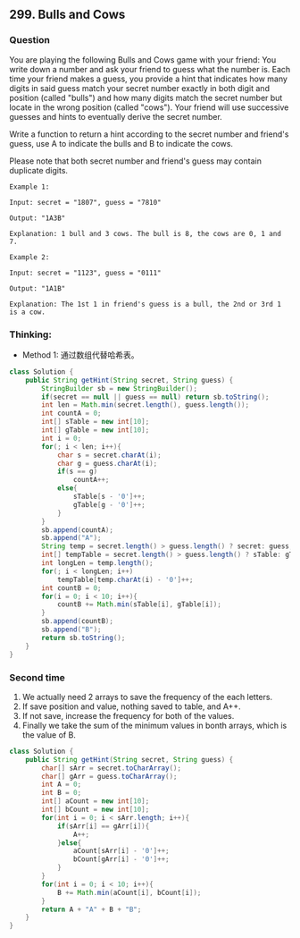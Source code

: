 ## 299. Bulls and Cows

### Question
You are playing the following Bulls and Cows game with your friend: You write down a number and ask your friend to guess what the number is. Each time your friend makes a guess, you provide a hint that indicates how many digits in said guess match your secret number exactly in both digit and position (called "bulls") and how many digits match the secret number but locate in the wrong position (called "cows"). Your friend will use successive guesses and hints to eventually derive the secret number.

Write a function to return a hint according to the secret number and friend's guess, use A to indicate the bulls and B to indicate the cows. 

Please note that both secret number and friend's guess may contain duplicate digits.

```
Example 1:

Input: secret = "1807", guess = "7810"

Output: "1A3B"

Explanation: 1 bull and 3 cows. The bull is 8, the cows are 0, 1 and 7.

Example 2:

Input: secret = "1123", guess = "0111"

Output: "1A1B"

Explanation: The 1st 1 in friend's guess is a bull, the 2nd or 3rd 1 is a cow.
```

### Thinking:
* Method 1: 通过数组代替哈希表。

```Java
class Solution {
    public String getHint(String secret, String guess) {
        StringBuilder sb = new StringBuilder();
        if(secret == null || guess == null) return sb.toString();
        int len = Math.min(secret.length(), guess.length());
        int countA = 0;
        int[] sTable = new int[10];
        int[] gTable = new int[10];
        int i = 0;
        for(; i < len; i++){
            char s = secret.charAt(i);
            char g = guess.charAt(i);
            if(s == g)
                countA++;
            else{
                sTable[s - '0']++;
                gTable[g - '0']++;
            }
        }
        sb.append(countA);
        sb.append("A");
        String temp = secret.length() > guess.length() ? secret: guess;
        int[] tempTable = secret.length() > guess.length() ? sTable: gTable;
        int longLen = temp.length();
        for(; i < longLen; i++)
            tempTable[temp.charAt(i) - '0']++;
        int countB = 0;
        for(i = 0; i < 10; i++){
            countB += Math.min(sTable[i], gTable[i]);
        }
        sb.append(countB);
        sb.append("B");
        return sb.toString();
    }
}
```

### Second time
1. We actually need 2 arrays to save the frequency of the each letters.
2. If save position and value, nothing saved to table, and A++.
3. If not save, increase the frequency for both of the values.
4. Finally we take the sum of the minimum values in bonth arrays, which is the value of B.
```Java
class Solution {
    public String getHint(String secret, String guess) {
        char[] sArr = secret.toCharArray();
        char[] gArr = guess.toCharArray();
        int A = 0;
        int B = 0;
        int[] aCount = new int[10];
        int[] bCount = new int[10];
        for(int i = 0; i < sArr.length; i++){
            if(sArr[i] == gArr[i]){
                A++;
            }else{
                aCount[sArr[i] - '0']++;
                bCount[gArr[i] - '0']++;
            }
        }
        for(int i = 0; i < 10; i++){
            B += Math.min(aCount[i], bCount[i]);
        }
        return A + "A" + B + "B";
    }
}
```